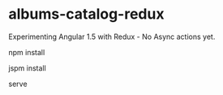 # albums-catalog-redux
Experimenting Angular 1.5 with Redux - No Async actions yet.

npm install

jspm install

serve
